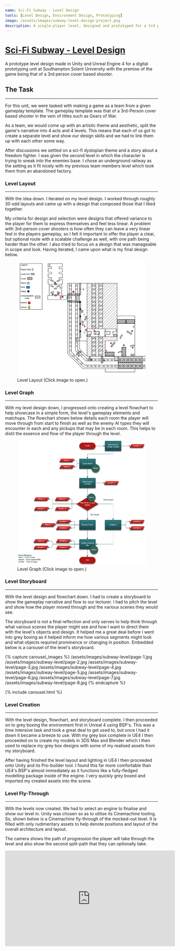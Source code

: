 ```yaml
---
name: Sci-Fi Subway - Level Design
tools: [Level Design, Environment Design, Prototyping]
image: /assets/images/subway-level-design-project.png
description: A single-player level, designed and prototyped for a 3rd person shooter experience in mind. Complete with enemy placement and clutter.
---
```


<u>Sci-Fi Subway - Level Design</u>
===========================
A prototype level design made in Unity and Unreal Engine 4 for a digital prototyping unit at Southampton Solent University with the premise of the game being that of a 3rd person cover based shooter.

## The Task
---

For this unit, we were tasked with making a game as a team from a given gameplay template. The gameplay template was that of a 3rd-Person cover based shooter in the vein of titles such as Gears of War.

As a team, we would come up with an artistic theme and aesthetic, split the game's narrative into 4 acts and 4 levels. This means that each of us got to create a separate level and show our design skills and we had to link them up with each other some way.

After discussions we settled on a sci-fi dystopian theme and a story about a freedom fighter. I was given the second level in which the character is trying to sneak into the enemies base. I chose an underground railway as the setting as it fit nicely with my previous team members level which took them from an abandoned factory.

### Level Layout
---

With the idea down. I iterated on my level design. I worked through roughly 30 odd layouts and came up with a design that composed those that I liked together.

My criteria for design and selection were designs that offered variance to the player for them to express themselves and feel less linear. A problem with 3rd-person cover shooters is how often they can leave a very linear feel in the players gameplay, so I felt it important to offer the player a clear, but optional route with a scalable challenge as well, with one path being harder than the other. I also tried to focus on a design that was manageable in scope and look. Having iterated, I came upon what is my final design below.

<figure>
    <a class="image-link" href="/assets/images/subway-level/level-layout.png">
        <img src="/assets/images/subway-level/level-layout.png" alt="level layout image" title="Level Layout">
    </a>
    <figcaption text-align="center">Level Layout (Click image to open.)</figcaption>
</figure>

### Level Graph
---

With my level design down, I progressed onto creating a level flowchart to help showcase in a simple form, the level's gameplay elements and matchups. The flowchart shown below details each room the player will move through from start to finish as well as the enemy AI types they will encounter in each and any pickups that may be in each room. This helps to distil the essence and flow of the player through the level.

<figure>
    <a class="image-link" href="/assets/images/subway-level/level-graph.png">
        <img src="/assets/images/subway-level/level-graph.png" alt="level graph image" title="Level Graph">
    </a>
    <figcaption text-align="center">Level Graph (Click image to open.)</figcaption>
</figure>

### Level Storyboard
---

With the level design and flowchart down. I had to create a storyboard to show the gameplay narrative and flow to our lecturer. I had to pitch the level and show how the player moved through and the various scenes they would see.

The storyboard is not a final reflection and only serves to help think through what various scenes the player might see and how I want to direct them with the level's objects and design. It helped me a great deal before I went into grey boxing as it helped inform me how various segments might look and what objects required prominence or changing in position. Embedded below is a carousel of the level's storyboard.

{% capture carousel_images %}
/assets/images/subway-level/page-1.jpg
/assets/images/subway-level/page-2.jpg
/assets/images/subway-level/page-3.jpg
/assets/images/subway-level/page-4.jpg
/assets/images/subway-level/page-5.jpg
/assets/images/subway-level/page-6.jpg
/assets/images/subway-level/page-7.jpg
/assets/images/subway-level/page-8.jpg
{% endcapture %}

{% include carousel.html %}

### Level Creation
---
With the level design, flowchart, and storyboard complete. I then proceeded on to grey boxing the environment first in Unreal 4 using BSP's. This was a time intensive task and took a great deal to get used to, but once I had it down it became a breeze to use. With my grey box complete in UE4 I then proceeded on to create my models in 3DS Max and Blender which I then used to replace my grey box designs with some of my realised assets from my storyboard.

After having finished the level layout and lighting in UE4 I then proceeded onto Unity and its Pro-builder tool. I found this far more comfortable than UE4's BSP's almost immediately as it functions like a fully-fledged modelling package inside of the engine. I very quickly grey boxed and imported my created assets into the scene.

### Level Fly-Through
---
With the levels now created. We had to select an engine to finalise and show our level in. Unity was chosen so as to utilise its Cinemachine tooling. So, shown below is a Cinemachine fly-through of the mocked-out level. It is filled with only rudimentary assets to help denote positions and layout of the overall architecture and layout.

The camera shows the path of progression the player will take through the level and also show the second split-path that they can optionally take.

<div class="video-display">
<iframe width="560" height="315" src="https://www.youtube-nocookie.com/embed/I9IfO9lWEPk" frameborder="0" allow="accelerometer; autoplay; encrypted-media; gyroscope; picture-in-picture" allowfullscreen=""></iframe>
</div>
